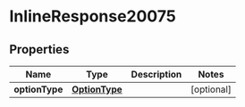 

# InlineResponse20075

## Properties

Name | Type | Description | Notes
------------ | ------------- | ------------- | -------------
**optionType** | [**OptionType**](OptionType.md) |  |  [optional]



